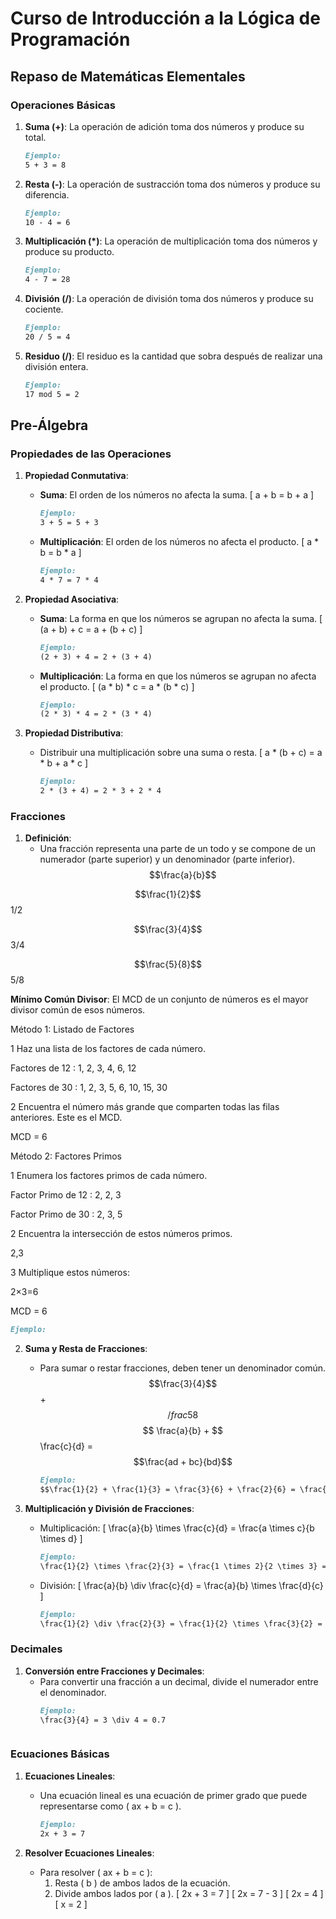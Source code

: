 # Curso de Introducción a la Lógica de Programación

## Repaso de Matemáticas Elementales

### Operaciones Básicas

1. **Suma (+)**: La operación de adición toma dos números y produce su total.
   ```markdown
   Ejemplo:
   5 + 3 = 8
   ```
2. **Resta (-)**: La operación de sustracción toma dos números y produce su diferencia.
   ```markdown
   Ejemplo:
   10 - 4 = 6
   ```
3. **Multiplicación (*)**: La operación de multiplicación toma dos números y produce su producto.
   ```markdown
   Ejemplo:
   4 - 7 = 28
   ```
4. **División (/)**: La operación de división toma dos números y produce su cociente.
   ```markdown
   Ejemplo:
   20 / 5 = 4
   ```
5. **Residuo (/)**: El residuo es la cantidad que sobra después de realizar una división entera.
   ```markdown
   Ejemplo:
   17 mod 5 = 2
   ```


## Pre-Álgebra

### Propiedades de las Operaciones

1. **Propiedad Conmutativa**:
   - **Suma**: El orden de los números no afecta la suma.
     \[ a + b = b + a \]
     ```markdown
     Ejemplo:
     3 + 5 = 5 + 3
     ```

   - **Multiplicación**: El orden de los números no afecta el producto.
     \[ a * b = b * a \]
     ```markdown
     Ejemplo:
     4 * 7 = 7 * 4
     ```

2. **Propiedad Asociativa**:
   - **Suma**: La forma en que los números se agrupan no afecta la suma.
     \[ (a + b) + c = a + (b + c) \]
     ```markdown
     Ejemplo:
     (2 + 3) + 4 = 2 + (3 + 4)
     ```

   - **Multiplicación**: La forma en que los números se agrupan no afecta el producto.
     \[ (a * b) * c = a * (b * c) \]
     ```markdown
     Ejemplo:
     (2 * 3) * 4 = 2 * (3 * 4)
     ```

3. **Propiedad Distributiva**:
   - Distribuir una multiplicación sobre una suma o resta.
     \[ a * (b + c) = a * b + a * c \]
     ```markdown
     Ejemplo:
     2 * (3 + 4) = 2 * 3 + 2 * 4
     ```


### Fracciones

1. **Definición**:
   - Una fracción representa una parte de un todo y se compone de un numerador (parte superior) y un denominador (parte inferior).
     $$\frac{a}{b}$$

$$\frac{1}{2}$$ 1/2

$$\frac{3}{4}$$ 3/4

$$\frac{5}{8}$$ 5/8

 **Mínimo Común Divisor**: El MCD de un conjunto de números es el mayor divisor común de esos números.


 Método 1: Listado de Factores
 
 1 Haz una lista de los factores de cada número.
 
  Factores de 12 : 1, 2, 3, 4, 6, 12
  
  Factores de 30 : 1, 2, 3, 5, 6, 10, 15, 30
  
 2 Encuentra el número más grande que comparten todas las filas anteriores. Este es el MCD.
 
  MCD = 6

  

 Método 2: Factores Primos
 
 1 Enumera los factores primos de cada número.
 
  Factor Primo de 12 : 2, 2, 3
  
  Factor Primo de 30 : 2, 3, 5
  
 2 Encuentra la intersección de estos números primos.
 
  2,3
  
 3 Multiplique estos números: 
 
  2×3=6
  
  MCD = 6
  




   ```markdown
   Ejemplo:
   
   ```

2. **Suma y Resta de Fracciones**:
   - Para sumar o restar fracciones, deben tener un denominador común. $$\frac{3}{4}$$ + $$/frac{5}{8}$$
     $$ \frac{a}{b} + $$\frac{c}{d} = $$\frac{ad + bc}{bd}$$

     ```markdown
     Ejemplo:
     $$\frac{1}{2} + \frac{1}{3} = \frac{3}{6} + \frac{2}{6} = \frac{5}{6}$$
     ```
     

   
3. **Multiplicación y División de Fracciones**:
   - Multiplicación:
     \[ \frac{a}{b} \times \frac{c}{d} = \frac{a \times c}{b \times d} \]
     ```markdown
     Ejemplo:
     \frac{1}{2} \times \frac{2}{3} = \frac{1 \times 2}{2 \times 3} = \frac{2}{6} = \frac{1}{3}
     ```

   - División:
     \[ \frac{a}{b} \div \frac{c}{d} = \frac{a}{b} \times \frac{d}{c} \]
     ```markdown
     Ejemplo:
     \frac{1}{2} \div \frac{2}{3} = \frac{1}{2} \times \frac{3}{2} = \frac{3}{4}
     ```

### Decimales

1. **Conversión entre Fracciones y Decimales**:
   - Para convertir una fracción a un decimal, divide el numerador entre el denominador.
     ```markdown
     Ejemplo:
     \frac{3}{4} = 3 \div 4 = 0.7



### Ecuaciones Básicas

1. **Ecuaciones Lineales**:
   - Una ecuación lineal es una ecuación de primer grado que puede representarse como \( ax + b = c \).
     ```markdown
     Ejemplo:
     2x + 3 = 7
     ```

2. **Resolver Ecuaciones Lineales**:
   - Para resolver \( ax + b = c \):
     1. Resta \( b \) de ambos lados de la ecuación.
     2. Divide ambos lados por \( a \).
     \[ 2x + 3 = 7 \]
     \[ 2x = 7 - 3 \]
     \[ 2x = 4 \]
     \[ x = 2 \]

   


   
